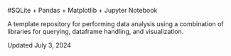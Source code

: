 #SQLite + Pandas + Matplotlib + Jupyter Notebook

A template repository for performing data analysis using a combination of libraries for querying, dataframe handling, and visualization.

Updated July 3, 2024
